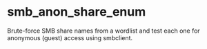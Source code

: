 # smb_anon_share_enum
Brute-force SMB share names from a wordlist and test each one for anonymous (guest) access using smbclient.
